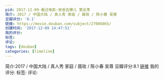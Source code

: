 ```yaml
---
pid: 2017-12-09-看过电影-爸爸去哪儿 第五季
简介: 2017 / 中国大陆 / 真人秀 家庭 / 聂玫 / 陈小春 吴尊
豆瓣评分: '8.1'
链接: https://movie.douban.com/subject/27086865/
创建时间: '2017-12-09 14:47:51'
我的评分:
标签:
评论:
tags: [douban]
categories: [timeline]
---
```

简介:2017 / 中国大陆 / 真人秀 家庭 / 聂玫 / 陈小春 吴尊
豆瓣评分:8.1
[链接](https://movie.douban.com/subject/27086865/)
我的评分:
标签:
评论:

